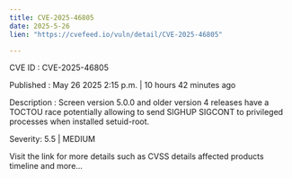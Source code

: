 ```yaml
---
title: CVE-2025-46805
date: 2025-5-26
lien: "https://cvefeed.io/vuln/detail/CVE-2025-46805"

---
```


CVE ID : CVE-2025-46805

Published :  May 26
2025
2:15 p.m. | 10 hours
42 minutes ago

Description : Screen version 5.0.0 and older version 4 releases have  a TOCTOU race potentially allowing to send SIGHUP
SIGCONT to privileged processes when installed setuid-root.

Severity: 5.5 | MEDIUM

Visit the link for more details
such as CVSS details
affected products
timeline
and more...
